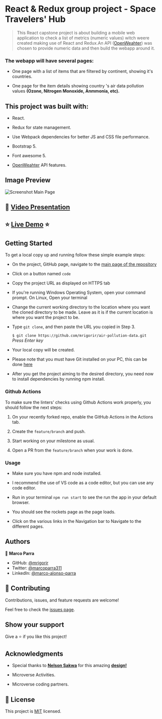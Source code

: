 # React & Redux group project - Space Travelers' Hub

> This React capstone project is about building a mobile web application to check a list of metrics (numeric values) witch weere created making use of React and Redux.An API ([OpenWeahter](https://openweathermap.org/api/air-pollution)) was chosen to provide numeric data and then build the webapp around it. 

### The webapp will have several pages:

- One page with a list of items that are filtered by continent, showing it's countries.
  
- One page for the item details showing country 's air data pollution values **(Ozone, Nitrogen Monoxide, Anmmonia, etc).**

## This project was built with:

 - React.

 - Redux for state management.

 - Use Webpack dependencies for better JS and CSS file performance.

 - Bootstrap 5.

 - Font awesome 5.

 - [OpenWeahter](https://openweathermap.org/api/air-pollution) API features.

## Image Preview
![Screenshot Main Page](./src/assets/images/capture.jpg)

## :movie_camera: [Video Presentation](https://drive.google.com/file/d/10fIh7VfDbRXLKAD_i51EORC-IixbjvEJ/view?usp=sharing)

## :star: [Live Demo](https://lucid-heyrovsky-ce6db2.netlify.app/) :star:

## Getting Started

To get a local copy up and running follow these simple example steps:

- On the project, GitHub page, navigate to the [main page of the repository](https://github.com/mrigorir/air-pollution-data)

- Click on a button named `code`

- Copy the project URL as displayed on HTTPS tab

- If you're running Windows Operating System, open your command prompt. On Linux, Open your terminal

- Change the current working directory to the location where you want the cloned directory to be made. Leave as it is if the current location is where you want the project to be.

- Type `git clone`, and then paste the URL you copied in Step 3.<br>

  `$ git clone https://github.com/mrigorir/air-pollution-data.git` <em>Press Enter key</em><br>

- Your local copy will be created.

- Please note that you must have Git installed on your PC, this can be done [here](https://gist.github.com/derhuerst/1b15ff4652a867391f03)

- After you get the project aiming to the desired directory, you need now to install dependencies by running npm install.


### Github Actions

To make sure the linters' checks using Github Actions work properly, you should follow the next steps:

1. On your recently forked repo, enable the GitHub Actions in the Actions tab.
   
2. Create the `feature/branch` and push.
   
3. Start working on your milestone as usual.
   
4. Open a PR from the `feature/branch` when your work is done.

### Usage 

- Make sure you have npm and node installed.

- I recommend the use of VS code as a code editor, but you can use any code editor.

- Run in your terminal `npm run start` to see the run the app in your default browser.

- You should see the rockets page as the page loads. 

- Click on the various links in the Navigation bar to Navigate to the different pages. 

## Authors

👤 **Marco Parra**

- GitHub: [@mrigorir](https://github.com/mrigorir)
- Twitter: [@marcoparra311](https://twitter.com/marcoparra311)
- LinkedIn: [@marco-alonso-parra](https://www.linkedin.com/in/marco-alonso-parra/)

## 🤝 Contributing

Contributions, issues, and feature requests are welcome!

Feel free to check the [issues page](https://github.com/mrigorir/air-pollution-data/issues).


## Show your support

Give a ⭐️ if you like this project!


## Acknowledgments

- Special thanks to **[Nelson Sakwa](https://www.behance.net/sakwadesignstudio)** for this amazing **[design!](https://www.behance.net/gallery/31579789/Ballhead-App-(Free-PSDs))**

- Microverse Activities.

- Microverse coding partners. 

## 📝 License

This project is [MIT](https://github.com/mrigorir/air-pollution-data/blob/main/LICENSE) licensed.